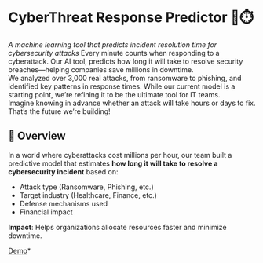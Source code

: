 # CyberThreat Response Predictor 🚨⏱️  
*A machine learning tool that predicts incident resolution time for cybersecurity attacks*
Every minute counts when responding to a cyberattack. Our AI tool, predicts how long it will take to resolve security breaches—helping companies save millions in downtime.
<br>
We analyzed over 3,000 real attacks, from ransomware to phishing, and identified key patterns in response times. While our current model is a starting point, we’re refining it to be the ultimate tool for IT teams.
<br>
Imagine knowing in advance whether an attack will take hours or days to fix. That’s the future we’re building!


## 📌 Overview  
In a world where cyberattacks cost millions per hour, our team built a predictive model that estimates **how long it will take to resolve a cybersecurity incident** based on:  
- Attack type (Ransomware, Phishing, etc.)  
- Target industry (Healthcare, Finance, etc.)  
- Defense mechanisms used  
- Financial impact  

**Impact**: Helps organizations allocate resources faster and minimize downtime.  

[Demo](https://www.youtube.com/watch?v=z0jDMgu_GCU)*  
